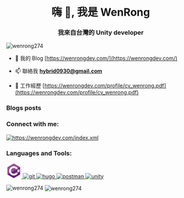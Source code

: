 <h1 align="center">嗨 👋, 我是 WenRong</h1>
<h3 align="center">我來自台灣的 Unity developer</h3>

<p align="left"> <img src="https://komarev.com/ghpvc/?username=wenrong274&label=Profile%20views&color=0e75b6&style=flat-square" alt="wenrong274" /> </p>

- 📝 我的 Blog [https://wenrongdev.com/](https://wenrongdev.com/)

- 📫 聯絡我 **hybrid0930@gmail.com**

- 📄 工作經歷 [https://wenrongdev.com/profile/cv_wenrong.pdf](https://wenrongdev.com/profile/cv_wenrong.pdf)

### Blogs posts
<!-- BLOG-POST-LIST:START -->
<!-- BLOG-POST-LIST:END -->

<h3 align="left">Connect with me:</h3>
<p align="left">
<a href="/https://wenrongdev.com/index.xml" target="blank"><img align="center" src="https://raw.githubusercontent.com/rahuldkjain/github-profile-readme-generator/master/src/images/icons/Social/rss.svg" alt="https://wenrongdev.com/index.xml" height="30" width="40" /></a>
</p>

<h3 align="left">Languages and Tools:</h3>
<p align="left"> <a href="https://www.w3schools.com/cs/" target="_blank" rel="noreferrer"> <img src="https://raw.githubusercontent.com/devicons/devicon/master/icons/csharp/csharp-original.svg" alt="csharp" width="40" height="40"/> </a> <a href="https://git-scm.com/" target="_blank" rel="noreferrer"> <img src="https://www.vectorlogo.zone/logos/git-scm/git-scm-icon.svg" alt="git" width="40" height="40"/> </a> <a href="https://gohugo.io/" target="_blank" rel="noreferrer"> <img src="https://api.iconify.design/logos-hugo.svg" alt="hugo" width="40" height="40"/> </a> <a href="https://postman.com" target="_blank" rel="noreferrer"> <img src="https://www.vectorlogo.zone/logos/getpostman/getpostman-icon.svg" alt="postman" width="40" height="40"/> </a> <a href="https://unity.com/" target="_blank" rel="noreferrer"> <img src="https://www.vectorlogo.zone/logos/unity3d/unity3d-icon.svg" alt="unity" width="40" height="40"/> </a> </p>

<p><img align="left" src="https://github-readme-stats.vercel.app/api/top-langs?username=wenrong274&show_icons=true&locale=en&layout=compact" alt="wenrong274" /></p>

<p>&nbsp;<img align="center" src="https://github-readme-stats.vercel.app/api?username=wenrong274&show_icons=true&locale=en" alt="wenrong274" /></p>
